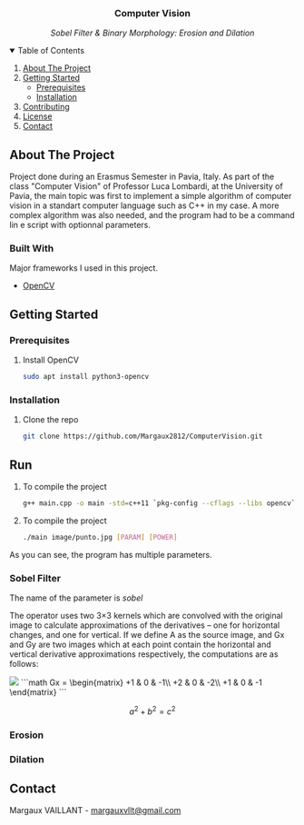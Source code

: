 
<!-- PROJECT LOGO -->
<br />
<p align="center">

<h3 align="center">Computer Vision</h3>
<p style="font-style: italic" align="center">Sobel Filter & Binary Morphology: Erosion and Dilation</p>

<!-- TABLE OF CONTENTS -->
<details open="open">
  <summary>Table of Contents</summary>
  <ol>
    <li>
      <a href="#about-the-project">About The Project</a>
    </li>
    <li>
      <a href="#getting-started">Getting Started</a>
      <ul>
        <li><a href="#prerequisites">Prerequisites</a></li>
        <li><a href="#installation">Installation</a></li>
      </ul>
    </li>
    <li><a href="#contributing">Contributing</a></li>
    <li><a href="#license">License</a></li>
    <li><a href="#contact">Contact</a></li>
  </ol>
</details>



<!-- ABOUT THE PROJECT -->

## About The Project

Project done during an Erasmus Semester in Pavia, Italy.
As part of the class "Computer Vision" of Professor Luca Lombardi, at the University of Pavia, the
main topic was first to implement a simple algorithm of computer vision in a standart computer language
such as C++ in my case. A more complex algorithm was also needed, and the program had to be a
command lin e script with optionnal parameters.

### Built With

Major frameworks I used in this project.

* [OpenCV](https://opencv.org/)

<!-- GETTING STARTED -->

## Getting Started

### Prerequisites

1. Install OpenCV
   ```sh
   sudo apt install python3-opencv
   ```

### Installation

1. Clone the repo
   ```sh
   git clone https://github.com/Margaux2812/ComputerVision.git
   ```

## Run

1. To compile the project
   ```sh
   g++ main.cpp -o main -std=c++11 `pkg-config --cflags --libs opencv`
   ```

2. To compile the project
   ```sh
   ./main image/punto.jpg [PARAM] [POWER]
   ```
As you can see, the program has multiple parameters.

### Sobel Filter

The name of the parameter is <i>sobel</i>

The operator uses two 3×3 kernels which are convolved with the original image to calculate approximations of the derivatives – one for horizontal changes, and one for vertical. If we define A as the source image, and Gx and Gy are two images which at each point contain the horizontal and vertical derivative approximations respectively, the computations are as follows:

<img src="https://render.githubusercontent.com/render/math?math=a^2+b^2=c^2">
```math
Gx = \begin{matrix}
  +1 & 0 & -1\\
  +2 & 0 & -2\\
  +1 & 0 & -1
  \end{matrix}
```

```math
a^2+b^2=c^2
```


### Erosion

### Dilation

<!-- CONTACT -->

## Contact

Margaux VAILLANT - margauxvllt@gmail.com